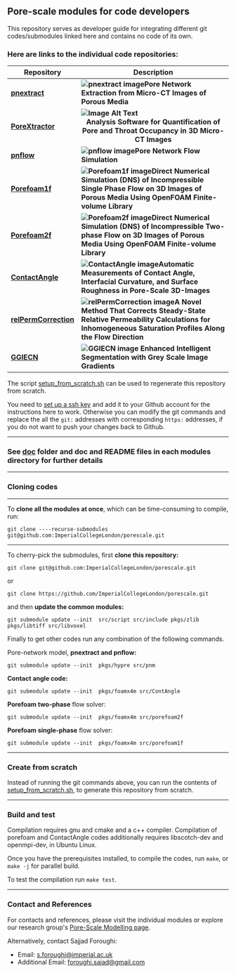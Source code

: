 
## Pore-scale modules for code developers

This repository serves as developer guide for integrating different git 
codes/submodules linked here and contains no code of its own. 
<!--
Here are links to the individual code repositories:

- **[pnextract](https://github.com/ImperialCollegeLondon/pnextract): Pore Network Extraction from micro-CT Images of Porous Media**
- **[pnflow](https://github.com/ImperialCollegeLondon/pnflow): Pore Network Flow Simulation**
- **[Porefoam1f](https://github.com/ImperialCollegeLondon/poreFoam-singlePhase): Direct Numerical Simulation (DNS) of Incompressible Single Phase Flow on 3D Images of Porous Media Using OpenFOAM Finite-volume Library.**
- **[Porefoam2f](https://github.com/ImperialCollegeLondon/porefoam): Direct Numerical Simulation (DNS) of Incompressible Two-phase Flow on 3D Images of Porous Media Using OpenFOAM Finite-volume Library.**
- **[PoreXtractor](https://github.com/ImperialCollegeLondon/poreOccupancyAnalysis): Analysis Software for Quantification of Pore and Throat Occupancy in 3D Micro-CT Images.**
- **[ContactAngle](https://github.com/ImperialCollegeLondon/ContactAngle): Automatic Measurements of Contact Angle, Interfacial Curvature, and Surface Roughness in Pore-Scale 3D-Images**
-->


### **Here are links to the individual code repositories:** ###
 
| Repository | Description |
|------------|-------------|
| **[pnextract](https://github.com/ImperialCollegeLondon/pnextract)** | **![pnextract image](path/to/pnextract_image.png)Pore Network Extraction from Micro-CT Images of Porous Media** |
| **[PoreXtractor](https://github.com/ImperialCollegeLondon/poreOccupancyAnalysis)** | **![Image Alt Text](1698687356786.jpeg) <div align="center">Analysis Software for Quantification of Pore and Throat Occupancy in 3D Micro-CT Images</div>** |
| **[pnflow](https://github.com/ImperialCollegeLondon/pnflow)** | **![pnflow image](path/to/pnflow_image.png)Pore Network Flow Simulation** |
| **[Porefoam1f](https://github.com/ImperialCollegeLondon/poreFoam-singlePhase)** | **![Porefoam1f image](path/to/Porefoam1f_image.png)Direct Numerical Simulation (DNS) of Incompressible Single Phase Flow on 3D Images of Porous Media Using OpenFOAM Finite-volume Library** |
| **[Porefoam2f](https://github.com/ImperialCollegeLondon/porefoam)** | **![Porefoam2f image](path/to/Porefoam2f_image.png)Direct Numerical Simulation (DNS) of Incompressible Two-phase Flow on 3D Images of Porous Media Using OpenFOAM Finite-volume Library** | 
| **[ContactAngle](https://github.com/ImperialCollegeLondon/ContactAngle)** | **![ContactAngle image](path/to/ContactAngle_image.png)Automatic Measurements of Contact Angle, Interfacial Curvature, and Surface Roughness in Pore-Scale 3D-Images** | 
| **[relPermCorrection](https://github.com/ImperialCollegeLondon/relPermCorrection)** | **![relPermCorrection image](path/to/relPermCorrection_image.png)A Novel Method That Corrects Steady-State Relative Permeability Calculations for Inhomogeneous Saturation Profiles Along the Flow Direction** |
| **[GGIECN](https://github.com/ImperialCollegeLondon/GGIECN)** | **![GGIECN image](path/to/GGIECN.png) Enhanced Intelligent Segmentation with Grey Scale Image Gradients** |
 <!--
### **Here are links to the individual code repositories:** ###
| Repository | **Figure with Caption** |
|------------|-------------------------|
| **[pnextract](https://github.com/ImperialCollegeLondon/pnextract)** | **![pnextract image](1698687356786.jpeg "Pore Network Extraction from micro-CT Images of Porous Media")** |
| **[pnflow](https://github.com/ImperialCollegeLondon/pnflow)** | **![pnflow image](path/to/pnflow_image.png "Pore Network Flow Simulation")** |
| **[Porefoam1f](https://github.com/ImperialCollegeLondon/poreFoam-singlePhase)** | **![Porefoam1f image](path/to/Porefoam1f_image.png "Direct Numerical Simulation (DNS) of Incompressible Single Phase Flow on 3D Images of Porous Media Using OpenFOAM Finite-volume Library")** |
| **[Porefoam2f](https://github.com/ImperialCollegeLondon/porefoam)** | **![Porefoam2f image](path/to/Porefoam2f_image.png "Direct Numerical Simulation (DNS) of Incompressible Two-phase Flow on 3D Images of Porous Media Using OpenFOAM Finite-volume Library")** |
| **[PoreXtractor](https://github.com/ImperialCollegeLondon/poreOccupancyAnalysis)** | **![PoreXtractor image](path/to/PoreXtractor_image.png "Analysis Software for Quantification of Pore and Throat Occupancy in 3D Micro-CT Images")** |
| **[ContactAngle](https://github.com/ImperialCollegeLondon/ContactAngle)** | **![ContactAngle image](path/to/ContactAngle_image.png "Automatic Measurements of Contact Angle, Interfacial Curvature, and Surface Roughness in Pore-Scale 3D-Images")** |

-->


The script [setup_from_scratch.sh](setup_from_scratch.sh) can be used to 
regenerate this repository from scratch. 

You need to 
[set up a ssh key](https://docs.github.com/en/github/authenticating-to-github/connecting-to-github-with-ssh) 
and add it to your Github account for the instructions here to work. 
Otherwise you can modify the git commands and replace the all the `git:` addresses 
with corresponding `https:` addresses, if you do not want to push your changes back 
to Github.


 ----------------------------------------------------------------

### See [doc](doc) folder and doc and README files in each modules directory for further details

 ----------------------------------------------------------------


### Cloning codes

----------------------------------------------------------------

To **clone all the modules at once**, which can be time-consuming to compile, run:

`git clone ----recurse-submodules git@github.com:ImperialCollegeLondon/porescale.git`


----------------------------------------------------------------

To cherry-pick the submodules, first **clone this repository:**

`git clone git@github.com:ImperialCollegeLondon/porescale.git`

or 

`git clone https://github.com/ImperialCollegeLondon/porescale.git`

and then **update the common modules:**

`git submodule update --init  src/script src/include pkgs/zlib pkgs/libtiff src/libvoxel`

Finally to get other codes run any combination of the following commands.



Pore-network model, **pnextract and pnflow:**

`git submodule update --init  pkgs/hypre src/pnm`



**Contact angle code:**

`git submodule update --init  pkgs/foamx4m src/ContAngle`



**Porefoam two-phase** flow solver:

`git submodule update --init  pkgs/foamx4m src/porefoam2f`



**Porefoam single-phase** flow solver:

`git submodule update --init  pkgs/foamx4m src/porefoam1f`


----------------------------------------------------------------

### Create from scratch

Instead of running the git commands above, you can run the contents of 
[setup_from_scratch.sh](setup_from_scratch.sh), to generate this 
repository from scratch.


----------------------------------------------------------------

### Build and test

Compilation requires gnu and cmake and a c++ compiler.  Compilation of porefoam and ContactAngle codes additionally requires libscotch-dev and openmpi-dev, in Ubuntu Linux.

Once you have the prerequisites installed, to compile the codes, run `make`, or `make -j` for parallel build. 

To test the compilation run `make test`.


----------------------------------------------------------------

### Contact and References ###

For contacts and references, please visit the individual modules or explore our research group's [Pore-Scale Modelling page](https://www.imperial.ac.uk/earth-science/research/research-groups/pore-scale-modelling).

Alternatively, contact Sajjad Foroughi:
- Email: s.foroughi@imperial.ac.uk
- Additional Email: foroughi.sajad@gmail.com



